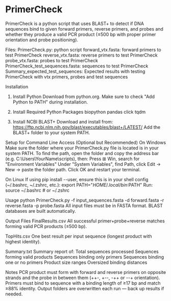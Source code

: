 # PrimerCheck
PrimerCheck is a python script that uses BLAST+ to detect if DNA sequences bind to given forward primers, reverse primers, and probes and whether they produce a valid PCR product (≤500 bp with proper primer orientation and probe positioning).

Files:
PrimerCheck.py: python script
forward_vtx.fasta: forward primers to test PrimerCheck
reverse_vtx.fasta: reverse primers to test PrimerCheck
probe_vtx.fasta: probes to test PrimerCheck
PrimerCheck_test_sequences.fasta: sequences to test PrimerCheck
Summary_expected_test_sequences: Expected results with testing PrimerCheck with vtx primers, probes and test sequences

Installation
1. Install Python
Download from python.org.
Make sure to check "Add Python to PATH" during installation.

2. Install Required Python Packages
biopython pandas click tqdm

3. Install NCBI BLAST+
Download and install from: https://ftp.ncbi.nlm.nih.gov/blast/executables/blast+/LATEST/
Add the BLAST+ folder to your system PATH.

Setup for Command Line Access (Optional but Recommended)
On Windows
Make sure the folder where your PrimerCheck.py file is located is in your system PATH.
To find the path, open the folder and copy the address bar (e.g. C:\Users\YourName\scripts), then:
Press ⊞ Win, search for "Environment Variables"
Under "System Variables", find Path, click Edit → New → paste the folder path.
Click OK and restart your terminal.

On Linux
If using pip install --user, ensure this is in your shell config (~/.bashrc, ~/.zshrc, etc.):
export PATH="$HOME/.local/bin:$PATH"
Run:
source ~/.bashrc  # or ~/.zshrc

Usage
python PrimerCheck.py -f input_sequences.fasta -d forward.fasta -r reverse.fasta -p probe.fasta
All input files must be in FASTA format. BLAST databases are built automatically.

Output Files
FinalResults.csv
All successful primer+probe+reverse matches forming valid PCR products (≤500 bp).

TopHits.csv
One best result per input sequence (longest product with highest identity).

Summary.txt
Summary report of:
Total sequences processed
Sequences forming valid products
Sequences binding only primers
Sequences binding one or no primers
Product size ranges
Oversized binding distances

Notes
PCR product must form with forward and reverse primers on opposite strands and the probe in between them (++-, +--, -++ or --+ orientation).
Primers must bind to sequence with a binding length of ≥17 bp and match ≥88% identity.
Output folders are overwritten each run — back up results if needed.
